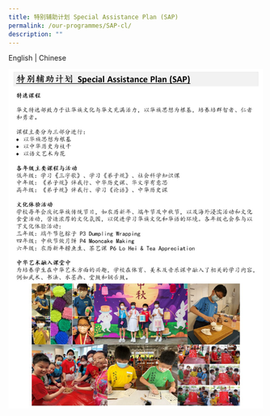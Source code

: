 ```yaml
---
title: 特别辅助计划 Special Assistance Plan (SAP)
permalink: /our-programmes/SAP-cl/
description: ""
---
```



English | Chinese

![特别辅助计划 Special Assistance Plan (SAP)](/images/Our%20Programmes/SAP%20CL.jpg)